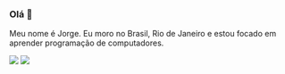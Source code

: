 ### Olá 👋

<p align="left">
Meu nome é Jorge. Eu moro no Brasil, Rio de Janeiro e estou focado em aprender programação de computadores.
</p>

<p align="left">  
  <a href="mailto:jorge.goliveira8@gmail.com" alt="Gmail">
  <img src="https://img.shields.io/badge/Gmail-D14836?style=for-the-badge&logo=gmail&logoColor=white"/></a>
  <a href="https://www.linkedin.com/in/jorgegdoliveira/" alt="Linkedin">
  <img src="https://img.shields.io/badge/Linkedin-0a66c2?style=for-the-badge&logo=linkedin&logoColor=blue"/></a>
</p>
